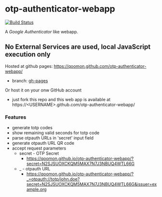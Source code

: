 # otp-authenticator-webapp
[![Build Status](https://travis-ci.org/qoomon/otp-authenticator-webapp.svg?branch=master)](https://travis-ci.org/qoomon/otp-authenticator-webapp)

A *Google Authenticator* like webapp.

## No External Services are used, local JavaScript execution only

Hosted at github pages: https://qoomon.github.com/otp-authenticator-webapp/
* branch: [gh-pages](https://github.com/qoomon/otp-authenticator-webapp/tree/gh-pages)

Or host it on your onw GitHub account 
* just fork this repo and this web app is available at https://\<USERNAME>.github.com/otp-authenticator-webapp/


### Features
* generate totp codes
* show remaining valid seconds for totp code
* parse otpauth URLs in 'secret' input field
* generate otpauth URL QR code
* accept request parameters
  * secret - OTP Secret
    * https://qoomon.github.io/otp-authenticator-webapp/?secret=N2SJSUOXCKQM5MAX7N7J3NBUQ4WTL66G
  * _ - otpauth URL 
    * https://qoomon.github.io/otp-authenticator-webapp/?_=otpauth://totp/john.doe?secret=N2SJSUOXCKQM5MAX7N7J3NBUQ4WTL66G&issuer=example.org
